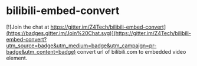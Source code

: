 # bilibili-embed-convert

[![Join the chat at https://gitter.im/Z4Tech/bilibili-embed-convert](https://badges.gitter.im/Join%20Chat.svg)](https://gitter.im/Z4Tech/bilibili-embed-convert?utm_source=badge&utm_medium=badge&utm_campaign=pr-badge&utm_content=badge)
convert url of bilibili.com to embedded video element.
